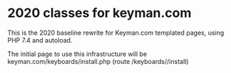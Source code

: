 # 2020 classes for keyman.com

This is the 2020 baseline rewrite for Keyman.com templated pages, using PHP 7.4 and autoload.

The initial page to use this infrastructure will be keyman.com/keyboards/install.php (route /keyboards/<id>/install)
